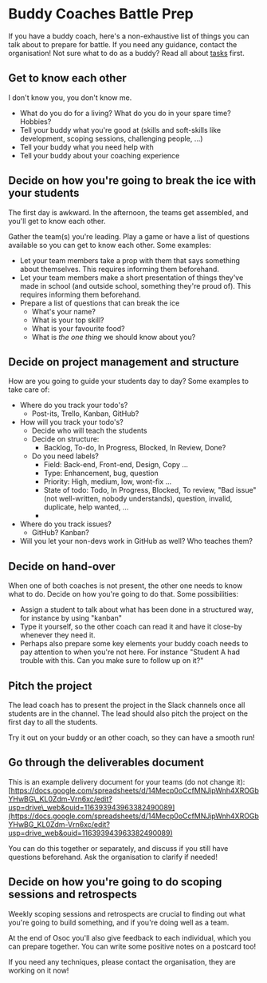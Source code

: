 # Buddy Coaches Battle Prep

If you have a buddy coach, here's a non-exhaustive list of things you can talk about to prepare for battle. If you need any guidance, contact the organisation! Not sure what to do as a buddy? Read all about [tasks](tasks.md) first.

## Get to know each other

I don't know you, you don't know me.

* What do you do for a living? What do you do in your spare time? Hobbies?
* Tell your buddy what you're good at \(skills and soft-skills like development, scoping sessions, challenging people, ...\)
* Tell your buddy what you need help with
* Tell your buddy about your coaching experience

## Decide on how you're going to break the ice with your students

The first day is awkward. In the afternoon, the teams get assembled, and you'll get to know each other.

Gather the team\(s\) you're leading. Play a game or have a list of questions available so you can get to know each other. Some examples:

* Let your team members take a prop with them that says something about themselves. This requires informing them beforehand.
* Let your team members make a short presentation of things they've made in school \(and outside school, something they're proud of\). This requires informing them beforehand.
* Prepare a list of questions that can break the ice
  * What's your name?
  * What is your top skill?
  * What is your favourite food?
  * What is _the one thing_ we should know about you?

## Decide on project management and structure

How are you going to guide your students day to day? Some examples to take care of:

* Where do you track your todo's?
  * Post-its, Trello, Kanban, GitHub?
* How will you track your todo's?
  * Decide who will teach the students
  * Decide on structure:
    * Backlog, To-do, In Progress, Blocked, In Review, Done?
  * Do you need labels?
    * Field: Back-end, Front-end, Design, Copy ...
    * Type: Enhancement, bug, question
    * Priority: High, medium, low, wont-fix ...
    * State of todo: Todo, In Progress, Blocked, To review, "Bad issue" \(not well-written, nobody understands\), question, invalid, duplicate, help wanted, ...
    * 
* Where do you track issues?
  * GitHub? Kanban?
* Will you let your non-devs work in GitHub as well? Who teaches them?

## Decide on hand-over

When one of both coaches is not present, the other one needs to know what to do. Decide on how you're going to do that. Some possibilities:

* Assign a student to talk about what has been done in a structured way, for instance by using "kanban"
* Type it yourself, so the other coach can read it and have it close-by whenever they need it.
* Perhaps also prepare some key elements your buddy coach needs to pay attention to when you're not here. For instance "Student A had trouble with this. Can you make sure to follow up on it?"

## Pitch the project

The lead coach has to present the project in the Slack channels once all students are in the channel. The lead should also pitch the project on the first day to all the students.

Try it out on your buddy or an other coach, so they can have a smooth run!



## Go through the deliverables document

This is an example delivery document for your teams \(do not change it\): [https://docs.google.com/spreadsheets/d/14Mecp0oCcfMNJipWnh4XROGbYHwBG\_KL0Zdm-Vrn6xc/edit?usp=drive\_web&ouid=116393943963382490089](https://docs.google.com/spreadsheets/d/14Mecp0oCcfMNJipWnh4XROGbYHwBG_KL0Zdm-Vrn6xc/edit?usp=drive_web&ouid=116393943963382490089)

You can do this together or separately, and discuss if you still have questions beforehand. Ask the organisation to clarify if needed!

## Decide on how you're going to do scoping sessions and retrospects

Weekly scoping sessions and retrospects are crucial to finding out what you're going to build something, and if you're doing well as a team.

At the end of Osoc you'll also give feedback to each individual, which you can prepare together. You can write some positive notes on a postcard too!

If you need any techniques, please contact the organisation, they are working on it now!

